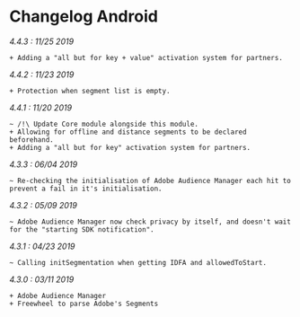Changelog Android
=================

*4.4.3 : 11/25 2019*

	+ Adding a "all but for key + value" activation system for partners.

*4.4.2 : 11/23 2019*

	+ Protection when segment list is empty.

*4.4.1 : 11/20 2019*

    ~ /!\ Update Core module alongside this module.
    + Allowing for offline and distance segments to be declared beforehand.
    + Adding a "all but for key" activation system for partners.

*4.3.3 : 06/04 2019*

    ~ Re-checking the initialisation of Adobe Audience Manager each hit to prevent a fail in it's initialisation.


*4.3.2 : 05/09 2019*

	~ Adobe Audience Manager now check privacy by itself, and doesn't wait for the "starting SDK notification".


*4.3.1 : 04/23 2019*

    ~ Calling initSegmentation when getting IDFA and allowedToStart.


*4.3.0 : 03/11 2019*

	+ Adobe Audience Manager
	+ Freewheel to parse Adobe's Segments
